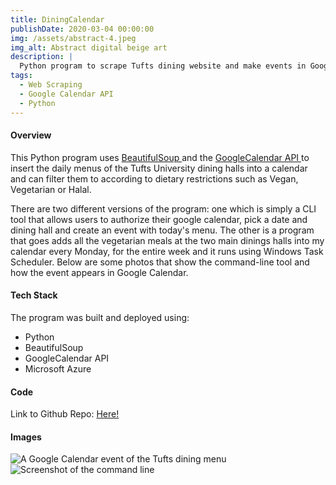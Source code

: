 ```yaml
---
title: DiningCalendar
publishDate: 2020-03-04 00:00:00
img: /assets/abstract-4.jpeg
img_alt: Abstract digital beige art
description: |
  Python program to scrape Tufts dining website and make events in Google Calendar.
tags:
  - Web Scraping
  - Google Calendar API
  - Python
---
```


#### Overview

This Python program uses <a href="https://www.crummy.com/software/BeautifulSoup/bs4/doc/"> BeautifulSoup </a> and the <a href="https://developers.google.com/calendar/api/guides/overview"> GoogleCalendar API </a> to insert the daily menus of the Tufts University dining halls into a calendar and can filter them to according to dietary restrictions such as Vegan, Vegetarian or Halal. 

There are two different versions of the program: one which is simply a CLI tool that allows users to authorize their google calendar, pick a date and dining hall and create an event with today's menu. The other is a program that goes adds all the vegetarian meals at the two main dinings halls into my calendar every Monday, for the entire week and it runs using Windows Task Scheduler. Below are some photos that show the command-line tool and how the event appears in Google Calendar. 


#### Tech Stack
The program was built and deployed using:
- Python
- BeautifulSoup
- GoogleCalendar API
- Microsoft Azure

#### Code
Link to Github Repo: <a href="https://github.com/Lakshita110/tufts-dining-calendar">Here!</a>

#### Images
<img src="/assets/calendar-event.png" alt="A Google Calendar event of the Tufts dining menu">
<img src="/assets/calendar-cli.png" alt="Screenshot of the command line">